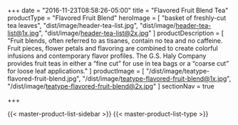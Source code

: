+++
date = "2016-11-23T08:58:26-05:00"
title = "Flavored Fruit Blend Tea"
productType = "Flavored Fruit Blend"
heroImage = [
    "basket of freshly-cut tea leaves",
    "dist/image/header-tea-list.jpg",
    "dist/image/header-tea-list@1x.jpg",
    "dist/image/header-tea-list@2x.jpg"
]
productDescription = [
    "Fruit blends, often referred to as tisanes, contain no tea and no caffeine. Fruit pieces, flower petals and flavoring are combined to create colorful infusions and contemporary flavor profiles. The G.S. Haly Company provides fruit teas in either a “fine cut” for use in tea bags or a “coarse cut” for loose leaf applications."
]
productImage = [
    "/dist/image/teatype-flavored-fruit-blend.jpg",
    "/dist/image/teatype-flavored-fruit-blend@1x.jpg",
    "/dist/image/teatype-flavored-fruit-blend@2x.jpg"
]
sectionNav = true

+++

<div class="body-wrap masterProductList">
    {{< master-product-list-sidebar >}}
    {{< master-product-list-type >}}
</div>
